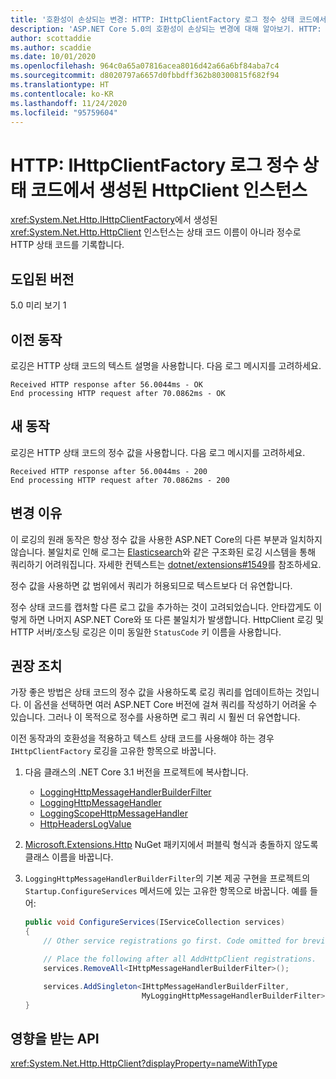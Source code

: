 ```yaml
---
title: '호환성이 손상되는 변경: HTTP: IHttpClientFactory 로그 정수 상태 코드에서 생성된 HttpClient 인스턴스'
description: 'ASP.NET Core 5.0의 호환성이 손상되는 변경에 대해 알아보기. HTTP: IHttpClientFactory 로그 정수 상태 코드에서 생성된 HttpClient 인스턴스'
author: scottaddie
ms.author: scaddie
ms.date: 10/01/2020
ms.openlocfilehash: 964c0a65a07816acea8016d42a66a6bf84aba7c4
ms.sourcegitcommit: d8020797a6657d0fbbdff362b80300815f682f94
ms.translationtype: HT
ms.contentlocale: ko-KR
ms.lasthandoff: 11/24/2020
ms.locfileid: "95759604"
---
```

# <a name="http-httpclient-instances-created-by-ihttpclientfactory-log-integer-status-codes"></a>HTTP: IHttpClientFactory 로그 정수 상태 코드에서 생성된 HttpClient 인스턴스

<xref:System.Net.Http.IHttpClientFactory>에서 생성된 <xref:System.Net.Http.HttpClient> 인스턴스는 상태 코드 이름이 아니라 정수로 HTTP 상태 코드를 기록합니다.

## <a name="version-introduced"></a>도입된 버전

5.0 미리 보기 1

## <a name="old-behavior"></a>이전 동작

로깅은 HTTP 상태 코드의 텍스트 설명을 사용합니다. 다음 로그 메시지를 고려하세요.

```output
Received HTTP response after 56.0044ms - OK
End processing HTTP request after 70.0862ms - OK
```

## <a name="new-behavior"></a>새 동작

로깅은 HTTP 상태 코드의 정수 값을 사용합니다. 다음 로그 메시지를 고려하세요.

```output
Received HTTP response after 56.0044ms - 200
End processing HTTP request after 70.0862ms - 200
```

## <a name="reason-for-change"></a>변경 이유

이 로깅의 원래 동작은 항상 정수 값을 사용한 ASP.NET Core의 다른 부분과 일치하지 않습니다. 불일치로 인해 로그는 [Elasticsearch](https://www.elastic.co/elasticsearch/)와 같은 구조화된 로깅 시스템을 통해 쿼리하기 어려워집니다. 자세한 컨텍스트는 [dotnet/extensions#1549](https://github.com/dotnet/extensions/issues/1549)를 참조하세요.

정수 값을 사용하면 값 범위에서 쿼리가 허용되므로 텍스트보다 더 유연합니다.

정수 상태 코드를 캡처할 다른 로그 값을 추가하는 것이 고려되었습니다. 안타깝게도 이렇게 하면 나머지 ASP.NET Core와 또 다른 불일치가 발생합니다. HttpClient 로깅 및 HTTP 서버/호스팅 로깅은 이미 동일한 `StatusCode` 키 이름을 사용합니다.

## <a name="recommended-action"></a>권장 조치

가장 좋은 방법은 상태 코드의 정수 값을 사용하도록 로깅 쿼리를 업데이트하는 것입니다. 이 옵션을 선택하면 여러 ASP.NET Core 버전에 걸쳐 쿼리를 작성하기 어려울 수 있습니다. 그러나 이 목적으로 정수를 사용하면 로그 쿼리 시 훨씬 더 유연합니다.

이전 동작과의 호환성을 적용하고 텍스트 상태 코드를 사용해야 하는 경우 `IHttpClientFactory` 로깅을 고유한 항목으로 바꿉니다.

1. 다음 클래스의 .NET Core 3.1 버전을 프로젝트에 복사합니다.

    * [LoggingHttpMessageHandlerBuilderFilter](https://github.com/dotnet/extensions/blob/release/3.1/src/HttpClientFactory/Http/src/Logging/LoggingHttpMessageHandlerBuilderFilter.cs)
    * [LoggingHttpMessageHandler](https://github.com/dotnet/extensions/blob/release/3.1/src/HttpClientFactory/Http/src/Logging/LoggingHttpMessageHandler.cs)
    * [LoggingScopeHttpMessageHandler](https://github.com/dotnet/extensions/blob/release/3.1/src/HttpClientFactory/Http/src/Logging/LoggingScopeHttpMessageHandler.cs)
    * [HttpHeadersLogValue](https://github.com/dotnet/extensions/blob/release/3.1/src/HttpClientFactory/Http/src/Logging/HttpHeadersLogValue.cs)

1. [Microsoft.Extensions.Http](https://www.nuget.org/packages/Microsoft.Extensions.Http) NuGet 패키지에서 퍼블릭 형식과 충돌하지 않도록 클래스 이름을 바꿉니다.

1. `LoggingHttpMessageHandlerBuilderFilter`의 기본 제공 구현을 프로젝트의 `Startup.ConfigureServices` 메서드에 있는 고유한 항목으로 바꿉니다. 예를 들어:

    ```csharp
    public void ConfigureServices(IServiceCollection services)
    {
        // Other service registrations go first. Code omitted for brevity.

        // Place the following after all AddHttpClient registrations.
        services.RemoveAll<IHttpMessageHandlerBuilderFilter>();

        services.AddSingleton<IHttpMessageHandlerBuilderFilter,
                              MyLoggingHttpMessageHandlerBuilderFilter>();
    }
    ```

## <a name="affected-apis"></a>영향을 받는 API

<xref:System.Net.Http.HttpClient?displayProperty=nameWithType>

<!--

### Category

ASP.NET Core

### Affected APIs

`T:System.Net.Http.HttpClient`

-->
